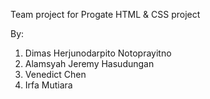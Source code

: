 Team project for Progate HTML & CSS project

By:
1. Dimas Herjunodarpito Notoprayitno
2. Alamsyah Jeremy Hasudungan
3. Venedict Chen
4. Irfa Mutiara
